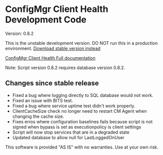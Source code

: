 # ConfigMgr Client Health Development Code

Version: 0.8.2

This is the unstable development version. DO NOT run this in a production environment.
[Download stable version instead](https://gallery.technet.microsoft.com/ConfigMgr-Client-Health-ccd00bd7)

[ConfigMgr Client Health Full documentation](https://www.andersrodland.com/configmgr-client-health/)

Note: Script version 0.8.2 requires database version 0.8.2.

## Changes since stable release

* Fixed a bug where logging directly to SQL database would not work.
* Fixed an issue with BITS test.
* Fixed a bug where service uptime test didn't work properly.
* ClientCacheSize check no longer need to restart CM Agent when changing the cache size.
* Fixes erros where configuration baselines fails because script is not signed when bypass is set as executionpolicy is client settings
* Script will now stop services that are in a degraded state
* Updated database to allow null for LastLoggedOnUser

This software is provided "AS IS" with no warranties. Use at your own risk.
